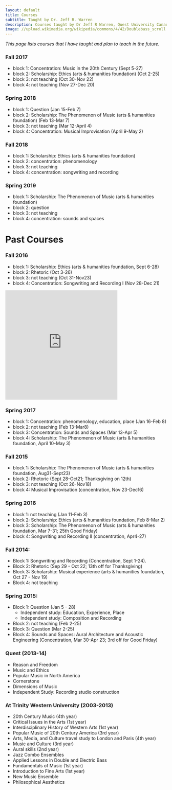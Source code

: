 ```yaml
---
layout: default
title: Courses
subtitle: Taught by Dr. Jeff R. Warren
description: Courses taught by Dr Jeff R Warren, Quest University Canada
image: //upload.wikimedia.org/wikipedia/commons/4/42/Doublebass_scroll.jpg
---
```


*This page lists courses that I have taught and plan to teach in the future.*

### Fall 2017
- block 1: Concentration: Music in the 20th Century (Sept 5-27)
- block 2: Scholarship: Ethics (arts & humanities foundation) (Oct 2-25)
- block 3: not teaching (Oct 30-Nov 22)
- block 4: not teaching (Nov 27-Dec 20)

### Spring 2018
- block 1: Question (Jan 15-Feb 7)
- block 2: Scholarship: The Phenomenon of Music (arts & humanities foundation) (Feb 13-Mar 7)
- block 3: not teaching (Mar 12-April 4)
- block 4: Concentration: Musical Improvisation (April 9-May 2)

### Fall 2018
- block 1: Scholarship: Ethics (arts & humanities foundation)
- block 2: concentration: phenomenology
- block 3: not teaching
- block 4: concentration: songwriting and recording

### Spring 2019
- block 1: Scholarship: The Phenomenon of Music (arts & humanities foundation)
- block 2: question
- block 3: not teaching
- block 4: concentration: sounds and spaces

# Past Courses

### Fall 2016
- block 1: Scholarship: Ethics (arts & humanities foundation, Sept 6-28)
- block 2: Rhetoric (Oct 3-26)
- block 3: not teaching (Oct 31-Nov23)
- block 4: Concentration: Songwriting and Recording I (Nov 28-Dec 21)

<iframe style="border: 0; width: 350px; height: 340px;" src="https://bandcamp.com/EmbeddedPlayer/album=3716733854/size=large/bgcol=ffffff/linkcol=0687f5/artwork=none/transparent=true/" seamless><a href="http://jeffrwarren.bandcamp.com/album/songwriting-and-recording-fall-2016">Songwriting and Recording, Fall 2016 by Songwriting and Recording at Quest University</a></iframe>

### Spring 2017
- block 1: Concentration: phenomenology, education, place (Jan 16-Feb 8)
- block 2: not teaching (Feb 13-Mar8)
- block 3: Concentration: Sounds and Spaces (Mar 13-Apr 5)
- block 4: Scholarship: The Phenomenon of Music (arts & humanities foundation, April 10-May 3)

### Fall 2015
- block 1: Scholarship: The Phenomenon of Music (arts & humanities foundation, Aug31-Sept23)
- block 2: Rhetoric (Sept 28-Oct21; Thanksgiving on 12th)
- block 3: not teaching (Oct 26-Nov18)
- block 4: Musical Improvisation (concentration, Nov 23-Dec16)

### Spring 2016
- block 1: not teaching (Jan 11-Feb 3)
- block 2: Scholarship: Ethics (arts & humanities foundation, Feb 8-Mar 2)
- block 3: Scholarship: The Phenomenon of Music (arts & humanities foundation, Mar 7-31; 25th Good Friday)
- block 4: Songwriting and Recording II (concentration, Apr4-27)

### Fall 2014:
* Block 1: Songwriting and Recording (Concentration, Sept 1-24).
* Block 2: Rhetoric (Sep 29 - Oct 22; 13th off for Thanksgiving)
* Block 3: Scholarship: Musical experience (arts & humanities foundation, Oct 27 - Nov 19)
* Block 4: not teaching

### Spring 2015:
* Block 1: Question (Jan 5 - 28)
	* Independent study: Education, Experience, Place
	* Independent study: Composition and Recording
* Block 2: not teaching (Feb 2-25)
* Block 3: Question (Mar 2-25)
* Block 4: Sounds and Spaces: Aural Architecture and Acoustic Engineering (Concentration, Mar 30-Apr 23; 3rd off for Good Friday)

### Quest (2013-14)
* Reason and Freedom
* Music and Ethics
* Popular Music in North America
* Cornerstone
* Dimensions of Music
* Independent Study: Recording studio construction

### At Trinity Western University (2003-2013)
* 20th Century Music (4th year)
* Critical Issues in the Arts (1st year)
* Interdisciplinary History of Western Arts (1st year)
* Popular Music of 20th Century America (3rd year)
* Arts, Media, and Culture travel study to London and Paris (4th year)
* Music and Culture (3rd year)
* Aural skills (2nd year)
* Jazz Combo Ensembles
* Applied Lessons in Double and Electric Bass
* Fundamentals of Music (1st year)
* Introduction to Fine Arts (1st year)
* New Music Ensemble
* Philosophical Aesthetics

<!--
Jeff’s current continuing course list

Scholarship: The Phenomenon of Music
Scholarship: Ethics
Songwriting and Recording I
Songwriting and Recording II
Musical Improvisation
Sounds and Spaces: Aural Architecture and Acoustic Engineering
Phenomenology, Education, Place
Popular Music in North America

*This page lists courses that I have taught and plan to teach in the future. Some courses have links to the syllabus. You can find the syllabi on one web page [here.](http://jeffwarren.pancakeapps.com/syllabi/syllabi)*
-->

<!--
### Fall 2015
- block 1: [Scholarship: The Phenomenon of Music](http://jeffwarren.pancakeapps.com/syllabi/f15%20The%20Phenomenon%20of%20Music.md) (arts & humanities foundation, Aug31-Sept23)
- block 2: [Rhetoric](http://jeffwarren.pancakeapps.com/syllabi/f15%20Rhetoric%20Syllabus.md) (Sept 28-Oct21; Thanksgiving on 12th)
- block 3: not teaching (Oct 26-Nov18)
- block 4: [Musical Improvisation](http://jeffwarren.pancakeapps.com/syllabi/f15%20improvisation.md) (concentration, Nov 23-Dec16)

### Spring 2016
- block 1: not teaching (Jan 11-Feb 3)
- block 2: [Scholarship: Ethics](http://jeffwarren.pancakeapps.com/syllabi/s16%20ethics.md) (arts & humanities foundation, Feb 8-Mar 2)
- block 3: [Scholarship: The Phenomenon of Music](http://jeffwarren.pancakeapps.com/syllabi/s16%20The%20Phenomenon%20of%20Music.md) (arts & humanities foundation, Mar 7-31; 25th Good Friday)
- block 4: [Songwriting and Recording II](http://jeffwarren.pancakeapps.com/syllabi/s16%20songwriting.md) (concentration, Apr4-27)

### Fall 2014:
* Block 1: [Songwriting and Recording](http://jeffwarren.pancakeapps.com/syllabi/f14%20Songwriting%20Syllabus.md) (Concentration, Sept 1-24). [Click here to listen to some of the music created by students in my Songwriting and Recording course](http://jeffwarren.pancakeapps.com/songwriting/web)
* Block 2: [Rhetoric](http://jeffwarren.pancakeapps.com/syllabi/f14%20Rhetoric%20Syllabus.md) (Sep 29 - Oct 22; 13th off for Thanksgiving)
* Block 3: [Scholarship: Musical experience](http://jeffwarren.pancakeapps.com/syllabi/f14%20Musical%20Experience%20syllabus.md) (arts & humanities foundation, Oct 27 - Nov 19)
* Block 4: not teaching

### Spring 2015:
* Block 1: [Question](http://jeffwarren.pancakeapps.com/syllabi/s15b1%20Question.md) (Jan 5 - 28)
	* Independent study: [Education, Experience, Place](http://jeffwarren.pancakeapps.com/educationexperienceplace/syllabus)
	* Independent study: [Composition and Recording](http://jeffwarren.pancakeapps.com/syllabi/s15%20composition%20and%20production)
* Block 2: not teaching (Feb 2-25)
* Block 3: [Question](http://jeffwarren.pancakeapps.com/syllabi/s15b3%20Question.md) (Mar 2-25)
* Block 4: [Sounds and Spaces: Aural Architecture and Acoustic Engineering](http://jeffwarren.pancakeapps.com/syllabi/s15b4%20Sounds%20and%20Spaces.md) (Concentration, Mar 30-Apr 23; 3rd off for Good Friday)

### Quest (2013-14)
* [Reason and Freedom](http://jeffwarren.pancakeapps.com/syllabi/s14%20Reason%20and%20Freedom.md)
* [Music and Ethics](http://jeffwarren.pancakeapps.com/syllabi/f13%20Music%20and%20Ethics.md)
* [Popular Music in North America](http://jeffwarren.pancakeapps.com/syllabi/f13%20Music%20and%20Ethics.md)
* Cornerstone
* [Dimensions of Music](http://jeffwarren.pancakeapps.com/syllabi/s14%20dimensions%20of%20music.md)
* Independent Study: Recording studio construction

### At Trinity Western University (2003-2013)
* 20th Century Music (4th year)
* Critical Issues in the Arts (1st year)
* Interdisciplinary History of Western Arts (1st year)
* Popular Music of 20th Century America (3rd year)
* Arts, Media, and Culture travel study to London and Paris (4th year)
* Music and Culture (3rd year)
* Aural skills (2nd year)
* Jazz Combo Ensembles
* Applied Lessons in Double and Electric Bass
* Fundamentals of Music (1st year)
* Introduction to Fine Arts (1st year)
* New Music Ensemble
* Philosophical Aesthetics
-->
